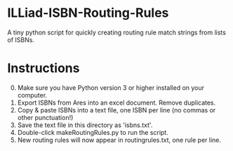 # ILLiad-ISBN-Routing-Rules
A tiny python script for quickly creating routing rule match strings from lists of ISBNs.

# Instructions

0. Make sure you have Python version 3 or higher installed on your computer.
1. Export ISBNs from Ares into an excel document. Remove duplicates.
2. Copy & paste ISBNs into a text file, one ISBN per line (no commas or other punctuation!)
3. Save the text file in this directory as 'isbns.txt'.
4. Double-click makeRoutingRules.py to run the script.
5. New routing rules will now appear in routingrules.txt, one rule per line.

